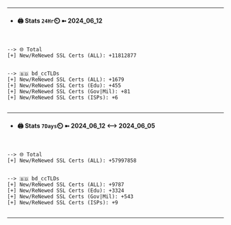 

---
- #### 🖨️ **Stats** `24Hr`⏲️ ➼ 2024_06_12
```console


--> 🌐 Total
[+] New/ReNewed SSL Certs (ALL): +11812877


--> 🇧🇩 bd_ccTLDs
[+] New/ReNewed SSL Certs (ALL): +1679
[+] New/ReNewed SSL Certs (Edu): +455
[+] New/ReNewed SSL Certs (Gov|Mil): +81
[+] New/ReNewed SSL Certs (ISPs): +6


```

---
- #### 🖨️ **Stats** `7Days`⏲️ ➼ 2024_06_12 <--> 2024_06_05
```console


--> 🌐 Total
[+] New/ReNewed SSL Certs (ALL): +57997858


--> 🇧🇩 bd_ccTLDs
[+] New/ReNewed SSL Certs (ALL): +9787
[+] New/ReNewed SSL Certs (Edu): +3324
[+] New/ReNewed SSL Certs (Gov|Mil): +543
[+] New/ReNewed SSL Certs (ISPs): +9


```

---

